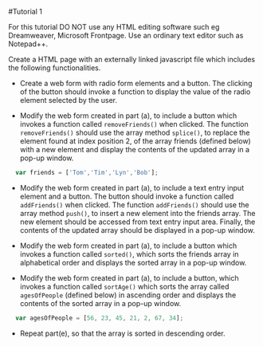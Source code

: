 #Tutorial 1

For this tutorial DO NOT  use any HTML editing software such eg Dreamweaver, Microsoft Frontpage. Use an ordinary text editor such as Notepad++.

Create a HTML page with an externally linked javascript file which includes the following functionalities. 
 
* Create a web form with radio form elements and a button. The clicking of the button should invoke a function to display the value of the radio element selected by the user.

* Modify the web form created in part (a), to include a button which invokes a function called `removeFriends()` when clicked. The function `removeFriends()` should use the array method `splice()`, to replace the element found at index position 2, of the array friends (defined below) with a new element and display the contents of the updated array in a pop-up window.

``` js
  var friends = ['Tom','Tim','Lyn','Bob'];
```

* Modify the web form created in part (a), to include a text entry input element and a button.  The button should invoke a function called `addFriends()` when clicked. The function `addFriends()` should use the array method `push()`, to insert a new element into the  friends array. The new element should be accessed from text entry input area. Finally, the contents of the updated array should be displayed in a pop-up window.

* Modify the web form created in part (a), to include a button which invokes a function called `sorted()`, which sorts the friends array in alphabetical order and displays the sorted array in  a pop-up window. 

* Modify the web form created in part (a), to include a button, which invokes a function called `sortAge()` which sorts the array called `agesOfPeople` (defined below)  in ascending order and  displays the contents of the sorted array in  a pop-up window.

``` js
  var agesOfPeople = [56, 23, 45, 21, 2, 67, 34]; 
```
* Repeat part(e), so that the array is sorted in descending order.

